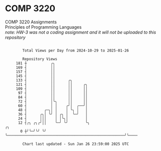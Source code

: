 # COMP 3220
COMP 3220 Assignments  
Principles of Programming Languages  
*note: HW-3 was not a coding assignment and it will not be uploaded to this repository*  

```

        Total Views per Day from 2024-10-29 to 2025-01-26

        Repository Views
     181 ┼           ╭╮
     169 ┤           ││
     157 ┤           ││
     145 ┤           ││
     133 ┤           ││      ╭╮
     121 ┤           ││      ││     ╭╮
     109 ┤           ││      ││     ││
      97 ┤           ││      ││     ││
      84 ┤           ││      ││     ││
      72 ┤           │╰╮     ││     ││
      60 ┤           │ │    ╭╯│  ╭──╯│
      48 ┤        ╭─╮│ │    │ ╰╮ │   │
      36 ┤      ╭╮│ ╰╯ │ ╭╮ │  ╰─╯   │
      24 ┤      │││    │ │╰╮│        │
      12 ┤╭╮ ╭╮╭╯││    ╰─╯ ╰╯        ╰╮                                                      ╭╮
       0 ┼╯╰─╯╰╯ ╰╯                   ╰──────────────────────────────────────────────────────╯╰────

        Chart last updated - Sun Jan 26 23:59:00 2025 UTC
        
```
